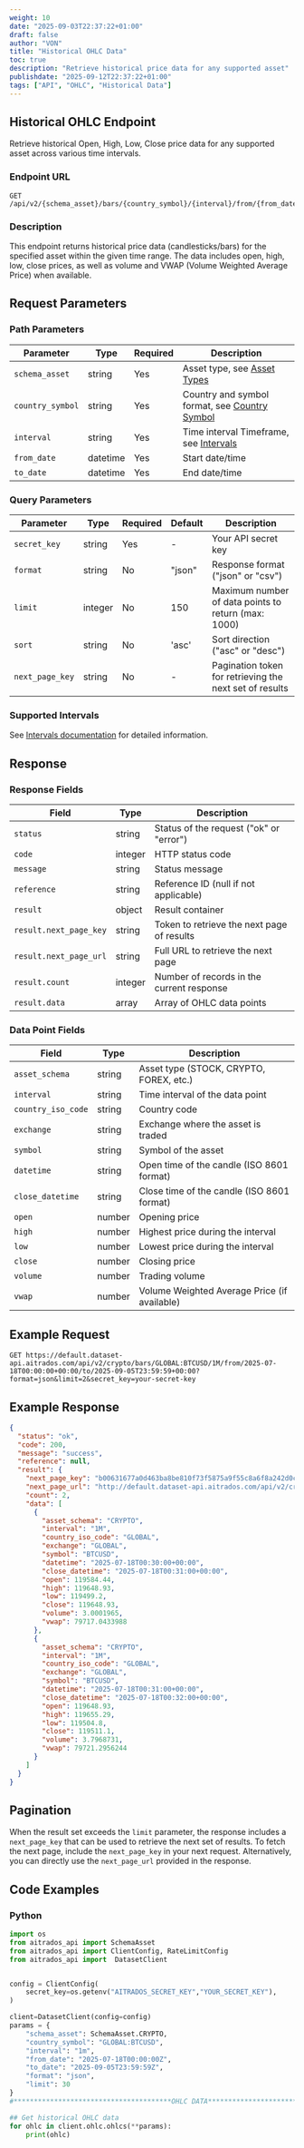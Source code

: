 ```yaml
---
weight: 10
date: "2025-09-03T22:37:22+01:00"
draft: false
author: "VON"
title: "Historical OHLC Data"
toc: true
description: "Retrieve historical price data for any supported asset"
publishdate: "2025-09-12T22:37:22+01:00"
tags: ["API", "OHLC", "Historical Data"]
---
```


## Historical OHLC Endpoint

Retrieve historical Open, High, Low, Close price data for any supported asset across various time intervals.

### Endpoint URL

```
GET /api/v2/{schema_asset}/bars/{country_symbol}/{interval}/from/{from_date}/to/{to_date}
```

### Description

This endpoint returns historical price data (candlesticks/bars) for the specified asset within the given time range. The data includes open, high, low, close prices, as well as volume and VWAP (Volume Weighted Average Price) when available.

## Request Parameters

### Path Parameters

| Parameter | Type | Required | Description                                                                            |
|-----------|------|----------|----------------------------------------------------------------------------------------|
| `schema_asset` | string | Yes | Asset type, see [Asset Types](/docs/api/terminology/asset_name/)                       |
| `country_symbol` | string | Yes | Country and symbol format, see [Country Symbol](/docs/api/terminology/country_symbol/) |
| `interval` | string | Yes | Time interval Timeframe, see [Intervals](/docs/api/terminology/interval/)                       |
| `from_date` | datetime | Yes | Start date/time                                                                        |
| `to_date` | datetime | Yes | End date/time                                                                          |

### Query Parameters

| Parameter       | Type | Required | Default | Description                                             |
|-----------------|------|----------|---------|---------------------------------------------------------|
| `secret_key`    | string | Yes | -       | Your API secret key                                     |
| `format`        | string | No | "json"  | Response format ("json" or "csv")                       |
| `limit`         | integer | No | 150     | Maximum number of data points to return (max: 1000)     |
| `sort`          | string | No | 'asc'   | Sort direction ("asc" or "desc")                                            |
| `next_page_key` | string | No | -       | Pagination token for retrieving the next set of results |

### Supported Intervals

See [Intervals documentation](/docs/api/terminology/interval/) for detailed information.

## Response

### Response Fields

| Field | Type | Description |
|-------|------|-------------|
| `status` | string | Status of the request ("ok" or "error") |
| `code` | integer | HTTP status code |
| `message` | string | Status message |
| `reference` | string | Reference ID (null if not applicable) |
| `result` | object | Result container |
| `result.next_page_key` | string | Token to retrieve the next page of results |
| `result.next_page_url` | string | Full URL to retrieve the next page |
| `result.count` | integer | Number of records in the current response |
| `result.data` | array | Array of OHLC data points |

### Data Point Fields

| Field | Type | Description |
|-------|------|-------------|
| `asset_schema` | string | Asset type (STOCK, CRYPTO, FOREX, etc.) |
| `interval` | string | Time interval of the data point |
| `country_iso_code` | string | Country code |
| `exchange` | string | Exchange where the asset is traded |
| `symbol` | string | Symbol of the asset |
| `datetime` | string | Open time of the candle (ISO 8601 format) |
| `close_datetime` | string | Close time of the candle (ISO 8601 format) |
| `open` | number | Opening price |
| `high` | number | Highest price during the interval |
| `low` | number | Lowest price during the interval |
| `close` | number | Closing price |
| `volume` | number | Trading volume |
| `vwap` | number | Volume Weighted Average Price (if available) |

## Example Request

```
GET https://default.dataset-api.aitrados.com/api/v2/crypto/bars/GLOBAL:BTCUSD/1M/from/2025-07-18T00:00:00+00:00/to/2025-09-05T23:59:59+00:00?format=json&limit=2&secret_key=your-secret-key
```

## Example Response

```json
{
  "status": "ok",
  "code": 200,
  "message": "success",
  "reference": null,
  "result": {
    "next_page_key": "b00631677a0d463ba8be810f73f5875a9f55c8a6f8a242d0c240e01bd9f56c01",
    "next_page_url": "http://default.dataset-api.aitrados.com/api/v2/crypto/bars/GLOBAL:BTCUSD/1M/from/2025-07-18T00:00:00+00:00/to/2025-09-05T23:59:59+00:00?format=json&limit=2&secret_key=your-secret-key&next_page_key=b00631677a0d463ba8be810f73f5875a9f55c8a6f8a242d0c240e01bd9f56c01",
    "count": 2,
    "data": [
      {
        "asset_schema": "CRYPTO",
        "interval": "1M",
        "country_iso_code": "GLOBAL",
        "exchange": "GLOBAL",
        "symbol": "BTCUSD",
        "datetime": "2025-07-18T00:30:00+00:00",
        "close_datetime": "2025-07-18T00:31:00+00:00",
        "open": 119584.44,
        "high": 119648.93,
        "low": 119499.2,
        "close": 119648.93,
        "volume": 3.0001965,
        "vwap": 79717.0433988
      },
      {
        "asset_schema": "CRYPTO",
        "interval": "1M",
        "country_iso_code": "GLOBAL",
        "exchange": "GLOBAL",
        "symbol": "BTCUSD",
        "datetime": "2025-07-18T00:31:00+00:00",
        "close_datetime": "2025-07-18T00:32:00+00:00",
        "open": 119648.93,
        "high": 119655.29,
        "low": 119504.8,
        "close": 119511.1,
        "volume": 3.7968731,
        "vwap": 79721.2956244
      }
    ]
  }
}
```

## Pagination 

When the result set exceeds the `limit` parameter, the response includes a `next_page_key` that can be used to retrieve the next set of results. To fetch the next page, include the `next_page_key` in your next request. Alternatively, you can directly use the `next_page_url` provided in the response.


## Code Examples

### Python

```python
import os
from aitrados_api import SchemaAsset
from aitrados_api import ClientConfig, RateLimitConfig
from aitrados_api import  DatasetClient


config = ClientConfig(
    secret_key=os.getenv("AITRADOS_SECRET_KEY","YOUR_SECRET_KEY"),
)

client=DatasetClient(config=config)
params = {
    "schema_asset": SchemaAsset.CRYPTO,
    "country_symbol": "GLOBAL:BTCUSD",
    "interval": "1m",
    "from_date": "2025-07-18T00:00:00Z",
    "to_date": "2025-09-05T23:59:59Z",
    "format": "json",
    "limit": 30
}
#***************************************OHLC DATA***************************#

## Get historical OHLC data
for ohlc in client.ohlc.ohlcs(**params):
    print(ohlc)
```